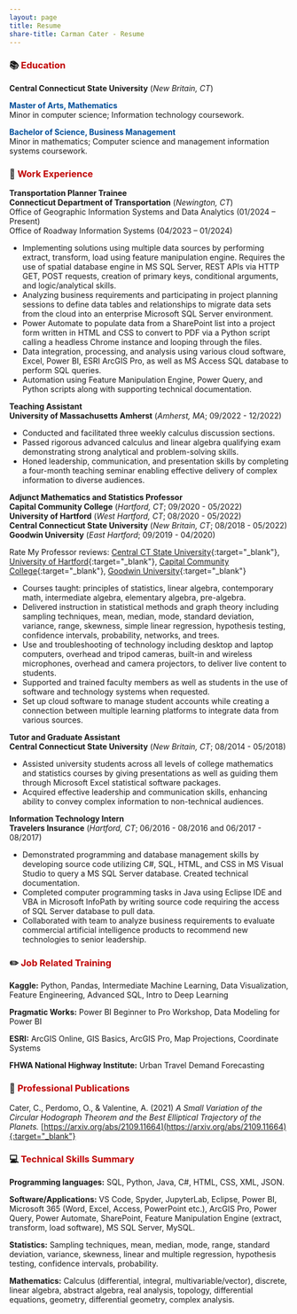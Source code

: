 ```yaml
---
layout: page
title: Resume
share-title: Carman Cater - Resume
---
```


### :books: <span style="color: #C00000">Education</span>

**Central Connecticut State University** (*New Britain, CT*)  

<span style="color: #004E9A">**Master of Arts, Mathematics**</span>  
Minor in computer science; Information technology coursework.  

<span style="color: #004E9A">**Bachelor of Science, Business Management**</span>  
Minor in mathematics; Computer science and management information systems coursework.

### :office: <span style="color: #C00000">Work Experience</span>

**Transportation Planner Trainee**  
**Connecticut Department of Transportation** (*Newington, CT*)  
Office of Geographic Information Systems and Data Analytics (01/2024 – Present)  
Office of Roadway Information Systems (04/2023 – 01/2024)  
- Implementing solutions using multiple data sources by performing extract, transform, load using feature manipulation engine. Requires the use of spatial database engine in MS SQL Server, REST APIs via HTTP GET, POST requests, creation of primary keys, conditional arguments, and logic/analytical skills.
- Analyzing business requirements and participating in project planning sessions to define data tables and relationships to migrate data sets from the cloud into an enterprise Microsoft SQL Server environment.
- Power Automate to populate data from a SharePoint list into a project form written in HTML and CSS to convert to PDF via a Python script calling a headless Chrome instance and looping through the files.
- Data integration, processing, and analysis using various cloud software, Excel, Power BI, ESRI ArcGIS Pro, as well as MS Access SQL database to perform SQL queries.
- Automation using Feature Manipulation Engine, Power Query, and Python scripts along with supporting technical documentation.

**Teaching Assistant**  
**University of Massachusetts Amherst** (*Amherst, MA*; 09/2022 - 12/2022)  
- Conducted and facilitated three weekly calculus discussion sections.
- Passed rigorous advanced calculus and linear algebra qualifying exam demonstrating strong analytical and problem-solving skills.
- Honed leadership, communication, and presentation skills by completing a four-month teaching seminar enabling effective delivery of complex information to diverse audiences.

**Adjunct Mathematics and Statistics Professor**  
**Capital Community College** (*Hartford, CT*; 09/2020 - 05/2022)  
**University of Hartford** (*West Hartford, CT*; 08/2020 - 05/2022)  
**Central Connecticut State University** (*New Britain, CT*; 08/2018 - 05/2022)  
**Goodwin University** (*East Hartford*; 09/2019 - 04/2020)

Rate My Professor reviews: [Central CT State University](https://www.ratemyprofessors.com/professor/2398329){:target="_blank"}, [University of Hartford](https://www.ratemyprofessors.com/professor/2619271){:target="_blank"}, [Capital Community College](https://www.ratemyprofessors.com/professor/2619272){:target="_blank"}, [Goodwin University](https://www.ratemyprofessors.com/professor/2523642){:target="_blank"}
- Courses taught: principles of statistics, linear algebra, contemporary math, intermediate algebra, elementary algebra, pre-algebra.        
- Delivered instruction in statistical methods and graph theory including sampling techniques, mean, median, mode, standard deviation, variance, range, skewness, simple linear regression, hypothesis testing, confidence intervals, probability, networks, and trees.
- Use and troubleshooting of technology including desktop and laptop computers, overhead and tripod cameras, built-in and wireless microphones, overhead and camera projectors, to deliver live content to students.
- Supported and trained faculty members as well as students in the use of software and technology systems when requested.
- Set up cloud software to manage student accounts while creating a connection between multiple learning platforms to integrate data from various sources.

**Tutor and Graduate Assistant**  
**Central Connecticut State University** (*New Britain, CT*; 08/2014 - 05/2018)  
- Assisted university students across all levels of college mathematics and statistics courses by giving presentations as well as guiding them through Microsoft Excel statistical software packages.
- Acquired effective leadership and communication skills, enhancing ability to convey complex information to non-technical audiences.


**Information Technology Intern**  
**Travelers Insurance** (*Hartford, CT*; 06/2016 - 08/2016 and 06/2017 - 08/2017) 
- Demonstrated programming and database management skills by developing source code utilizing C#, SQL, HTML, and CSS in MS Visual Studio to query a MS SQL Server database. Created technical documentation.
- Completed computer programming tasks in Java using Eclipse IDE and VBA in Microsoft InfoPath by writing source code requiring the access of SQL Server database to pull data.
- Collaborated with team to analyze business requirements to evaluate commercial artificial intelligence products to recommend new technologies to senior leadership.

### :pencil2: <span style="color: #C00000">Job Related Training</span>

**Kaggle:** Python, Pandas, Intermediate Machine Learning, Data Visualization, Feature Engineering, Advanced SQL, Intro to Deep Learning

**Pragmatic Works:** Power BI Beginner to Pro Workshop, Data Modeling for Power BI

**ESRI:** ArcGIS Online, GIS Basics, ArcGIS Pro, Map Projections, Coordinate Systems

**FHWA National Highway Institute:** Urban Travel Demand Forecasting

### :page_facing_up: <span style="color: #C00000">Professional Publications</span>

Cater, C., Perdomo, O., & Valentine, A. (2021) *A Small Variation of the Circular Hodograph Theorem and the Best Elliptical Trajectory of the Planets.*  [https://arxiv.org/abs/2109.11664](https://arxiv.org/abs/2109.11664){:target="_blank"}

### :computer: <span style="color: #C00000">Technical Skills Summary</span>

**Programming languages:** SQL, Python, Java, C#, HTML, CSS, XML, JSON.

**Software/Applications:** VS Code, Spyder, JupyterLab, Eclipse, Power BI, Microsoft 365 (Word, Excel, Access, PowerPoint etc.), ArcGIS Pro, Power Query, Power Automate, SharePoint, Feature Manipulation Engine (extract, transform, load software), MS SQL Server, MySQL.

**Statistics:** Sampling techniques, mean, median, mode, range, standard deviation, variance, skewness, linear and multiple regression, hypothesis testing, confidence intervals, probability.

**Mathematics:** Calculus (differential, integral, multivariable/vector), discrete, linear algebra, abstract algebra, real analysis, topology, differential equations, geometry, differential geometry, complex analysis.